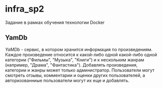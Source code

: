 # infra_sp2

Задание в рамках обучения технологии Docker

## YamDb

*YaMDb* - сервис, в котором хранится информация по произведениям.
Каждое произведение относится к какой-либо одной какой-либо одной категории ("Фильмы", "Музыка", "Книги") и к нескольким жанрам (например, "Драма", "Фантастика").
Добавлять произведения, категории и жанры может только администратор.
Пользователи могут смотреть отзывы, комментарии и оценки других пользователей, а авторизованниые пользователи могут их еще и добавлять.
